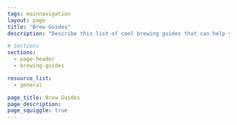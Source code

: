 ```yaml
---
tags: mainnavigation
layout: page
title: "Brew Guides"
description: "Describe this list of cool brewing guides that can help you learn more about coffee."

# Sections
sections:
  - page-header
  - brewing-guides

resource_list:
  - general

page_title: Brew Guides
page_description:
page_squiggle: true
---
```


